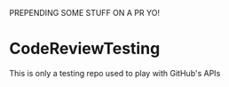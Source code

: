 PREPENDING SOME STUFF ON A PR YO!

# CodeReviewTesting
This is only a testing repo used to play with GitHub's APIs
